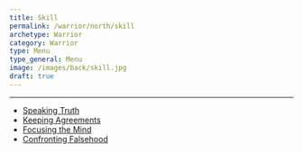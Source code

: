 ```yaml
---
title: Skill
permalink: /warrior/north/skill
archetype: Warrior
category: Warrior
type: Menu
type_general: Menu
image: /images/back/skill.jpg
draft: true
---
```


---
- [Speaking Truth](/warrior/north/skill/speaking_truth)
- [Keeping Agreements](/warrior/north/skill/keeping_agreements)
- [Focusing the Mind](/warrior/north/skill/focusing_the_mind)
- [Confronting Falsehood](/warrior/north/skill/confronting_falsehood)
